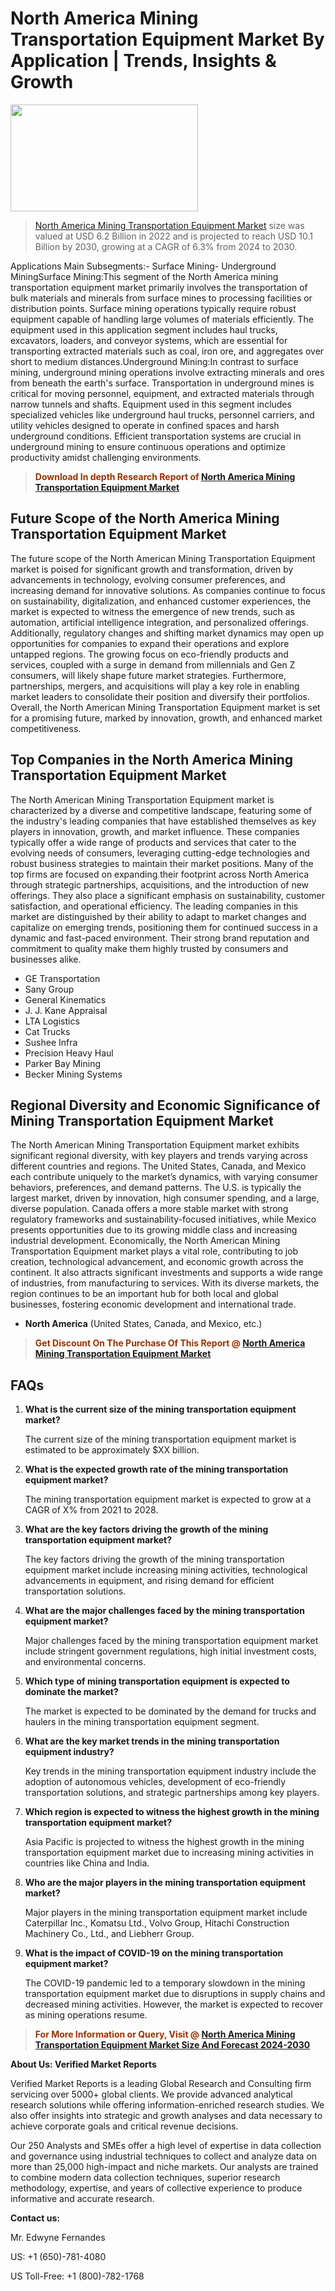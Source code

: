<p><h1>North America Mining Transportation Equipment Market By Application | Trends, Insights & Growth</h1><p><img class="aligncenter size-medium wp-image-105565" src="https://ffe5etoiles.com/wp-content/uploads/2025/01/MST7-300x171.png" alt="" width="300" height="171" /></p><blockquote><p><a href="https://www.verifiedmarketreports.com/download-sample/?rid=139571&utm_source=Github-NA&utm_medium=378" target="_blank">North America Mining Transportation Equipment Market</a> size was valued at USD 6.2 Billion in 2022 and is projected to reach USD 10.1 Billion by 2030, growing at a CAGR of 6.3% from 2024 to 2030.</p></blockquote>Applications Main Subsegments:- Surface Mining- Underground MiningSurface Mining:This segment of the North America mining transportation equipment market primarily involves the transportation of bulk materials and minerals from surface mines to processing facilities or distribution points. Surface mining operations typically require robust equipment capable of handling large volumes of materials efficiently. The equipment used in this application segment includes haul trucks, excavators, loaders, and conveyor systems, which are essential for transporting extracted materials such as coal, iron ore, and aggregates over short to medium distances.Underground Mining:In contrast to surface mining, underground mining operations involve extracting minerals and ores from beneath the earth's surface. Transportation in underground mines is critical for moving personnel, equipment, and extracted materials through narrow tunnels and shafts. Equipment used in this segment includes specialized vehicles like underground haul trucks, personnel carriers, and utility vehicles designed to operate in confined spaces and harsh underground conditions. Efficient transportation systems are crucial in underground mining to ensure continuous operations and optimize productivity amidst challenging environments.</p><blockquote><p><span style="color: #993300;"><strong>Download In depth Research Report of <a href="https://www.verifiedmarketreports.com/download-sample/?rid=139571&utm_source=Github-NA&utm_medium=378">North America Mining Transportation Equipment Market</a></strong></span></p></blockquote><h2>Future Scope of the North America Mining Transportation Equipment Market</h2><p>The future scope of the North American Mining Transportation Equipment market is poised for significant growth and transformation, driven by advancements in technology, evolving consumer preferences, and increasing demand for innovative solutions. As companies continue to focus on sustainability, digitalization, and enhanced customer experiences, the market is expected to witness the emergence of new trends, such as automation, artificial intelligence integration, and personalized offerings. Additionally, regulatory changes and shifting market dynamics may open up opportunities for companies to expand their operations and explore untapped regions. The growing focus on eco-friendly products and services, coupled with a surge in demand from millennials and Gen Z consumers, will likely shape future market strategies. Furthermore, partnerships, mergers, and acquisitions will play a key role in enabling market leaders to consolidate their position and diversify their portfolios. Overall, the North American Mining Transportation Equipment market is set for a promising future, marked by innovation, growth, and enhanced market competitiveness.</p><h2>Top Companies in the North America Mining Transportation Equipment Market</h2><p>The North American Mining Transportation Equipment market is characterized by a diverse and competitive landscape, featuring some of the industry's leading companies that have established themselves as key players in innovation, growth, and market influence. These companies typically offer a wide range of products and services that cater to the evolving needs of consumers, leveraging cutting-edge technologies and robust business strategies to maintain their market positions. Many of the top firms are focused on expanding their footprint across North America through strategic partnerships, acquisitions, and the introduction of new offerings. They also place a significant emphasis on sustainability, customer satisfaction, and operational efficiency. The leading companies in this market are distinguished by their ability to adapt to market changes and capitalize on emerging trends, positioning them for continued success in a dynamic and fast-paced environment. Their strong brand reputation and commitment to quality make them highly trusted by consumers and businesses alike.</p><p><ul><li>GE Transportation </li><li> Sany Group </li><li> General Kinematics </li><li> J. J. Kane Appraisal </li><li> LTA Logistics </li><li> Cat Trucks </li><li> Sushee Infra </li><li> Precision Heavy Haul </li><li> Parker Bay Mining </li><li> Becker Mining Systems</li></ul></p><h2>Regional Diversity and Economic Significance of Mining Transportation Equipment Market</h2><p>The North American Mining Transportation Equipment market exhibits significant regional diversity, with key players and trends varying across different countries and regions. The United States, Canada, and Mexico each contribute uniquely to the market’s dynamics, with varying consumer behaviors, preferences, and demand patterns. The U.S. is typically the largest market, driven by innovation, high consumer spending, and a large, diverse population. Canada offers a more stable market with strong regulatory frameworks and sustainability-focused initiatives, while Mexico presents opportunities due to its growing middle class and increasing industrial development. Economically, the North American Mining Transportation Equipment market plays a vital role, contributing to job creation, technological advancement, and economic growth across the continent. It also attracts significant investments and supports a wide range of industries, from manufacturing to services. With its diverse markets, the region continues to be an important hub for both local and global businesses, fostering economic development and international trade.</p><ul> <li><strong>North America</strong> (United States, Canada, and Mexico, etc.)</li></ul><blockquote><p><span style="color: #993300;"><strong>Get Discount On The Purchase Of This Report @ <a href="https://www.verifiedmarketreports.com/ask-for-discount/?rid=139571&utm_source=Github-NA&utm_medium=378">North America Mining Transportation Equipment Market</a></strong></span></p></blockquote><h2>FAQs</h2><p><ol> <li> <strong>What is the current size of the mining transportation equipment market?</div><div></strong> <p>The current size of the mining transportation equipment market is estimated to be approximately $XX billion.</p> </li> <li> <strong>What is the expected growth rate of the mining transportation equipment market?</div><div></strong> <p>The mining transportation equipment market is expected to grow at a CAGR of X% from 2021 to 2028.</p> </li> <li> <strong>What are the key factors driving the growth of the mining transportation equipment market?</div><div></strong> <p>The key factors driving the growth of the mining transportation equipment market include increasing mining activities, technological advancements in equipment, and rising demand for efficient transportation solutions.</p> </li> <li> <strong>What are the major challenges faced by the mining transportation equipment market?</div><div></strong> <p>Major challenges faced by the mining transportation equipment market include stringent government regulations, high initial investment costs, and environmental concerns.</p> </li> <li> <strong>Which type of mining transportation equipment is expected to dominate the market?</div><div></strong> <p>The market is expected to be dominated by the demand for trucks and haulers in the mining transportation equipment segment.</p> </li> <li> <strong>What are the key market trends in the mining transportation equipment industry?</div><div></strong> <p>Key trends in the mining transportation equipment industry include the adoption of autonomous vehicles, development of eco-friendly transportation solutions, and strategic partnerships among key players.</p> </li> <li> <strong>Which region is expected to witness the highest growth in the mining transportation equipment market?</div><div></strong> <p>Asia Pacific is projected to witness the highest growth in the mining transportation equipment market due to increasing mining activities in countries like China and India.</p> </li> <li> <strong>Who are the major players in the mining transportation equipment market?</div><div></strong> <p>Major players in the mining transportation equipment market include Caterpillar Inc., Komatsu Ltd., Volvo Group, Hitachi Construction Machinery Co., Ltd., and Liebherr Group.</p> </li> <li> <strong>What is the impact of COVID-19 on the mining transportation equipment market?</div><div></strong> <p>The COVID-19 pandemic led to a temporary slowdown in the mining transportation equipment market due to disruptions in supply chains and decreased mining activities. However, the market is expected to recover as mining operations resume.</p> </li></ol></p><blockquote><p><span style="color: #993300;"><strong>For More Information or Query, Visit @ <a href="https://www.verifiedmarketreports.com/product/global-mining-transportation-equipment-market-report-2019-competitive-landscape-trends-and-opportunities/">North America Mining Transportation Equipment Market Size And Forecast 2024-2030</a></strong></span></p></blockquote><p><strong>About Us: Verified Market Reports</strong></p><p>Verified Market Reports is a leading Global Research and Consulting firm servicing over 5000+ global clients. We provide advanced analytical research solutions while offering information-enriched research studies. We also offer insights into strategic and growth analyses and data necessary to achieve corporate goals and critical revenue decisions.</p><p>Our 250 Analysts and SMEs offer a high level of expertise in data collection and governance using industrial techniques to collect and analyze data on more than 25,000 high-impact and niche markets. Our analysts are trained to combine modern data collection techniques, superior research methodology, expertise, and years of collective experience to produce informative and accurate research.</p><p><strong>Contact us:</strong></p><p>Mr. Edwyne Fernandes</p><p>US: +1 (650)-781-4080</p><p>US Toll-Free: +1 (800)-782-1768</p>
